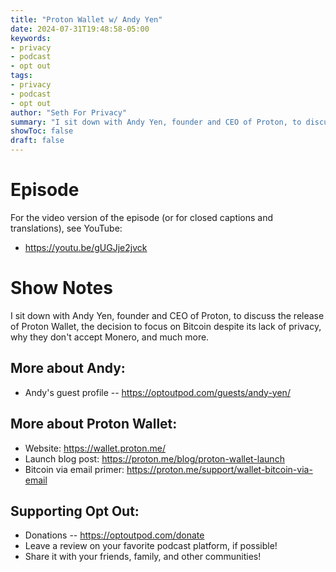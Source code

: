 ```yaml
---
title: "Proton Wallet w/ Andy Yen"
date: 2024-07-31T19:48:58-05:00
keywords:
- privacy
- podcast
- opt out
tags:
- privacy
- podcast
- opt out
author: "Seth For Privacy"
summary: "I sit down with Andy Yen, founder and CEO of Proton, to discuss the release of Proton Wallet, the decision to focus on Bitcoin despite its lack of privacy, why they don't accept Monero, and much more."
showToc: false
draft: false
---
```


# Episode

<div id="buzzsprout-player-15505787"></div><script src="https://www.buzzsprout.com/1790481/15505787-proton-wallet-w-andy-yen.js?container_id=buzzsprout-player-15505787&player=small" type="text/javascript" charset="utf-8"></script>

For the video version of the episode (or for closed captions and translations), see YouTube: 

- <https://youtu.be/gUGJje2jvck>

# Show Notes

I sit down with Andy Yen, founder and CEO of Proton, to discuss the release of Proton Wallet, the decision to focus on Bitcoin despite its lack of privacy, why they don't accept Monero, and much more.

## More about Andy:

- Andy's guest profile -- https://optoutpod.com/guests/andy-yen/

## More about Proton Wallet:

- Website: https://wallet.proton.me/
- Launch blog post: https://proton.me/blog/proton-wallet-launch
- Bitcoin via email primer: https://proton.me/support/wallet-bitcoin-via-email

## Supporting Opt Out:

- Donations -- https://optoutpod.com/donate
- Leave a review on your favorite podcast platform, if possible!
- Share it with your friends, family, and other communities!
